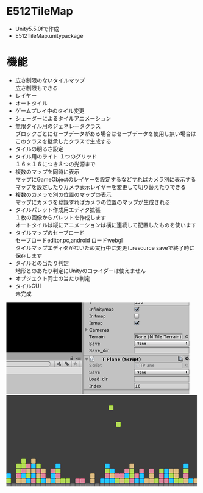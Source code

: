 # E512TileMap
- Unity5.5.0fで作成
- E512TileMap.unitypackage

# 機能
- 広さ制限のないタイルマップ  
広さ制限もできる  
- レイヤー  
- オートタイル  
- ゲームプレイ中のタイル変更  
- シェーダーによるタイルアニメーション  
- 無限タイル用のジェネレータクラス  
ブロックごとにセーブデータがある場合はセーブデータを使用し無い場合はこのクラスを継承したクラスで生成する  
- タイルの明るさ設定  
- タイル用のライト １つのグリッド  
１６＊１６につき８つの光源まで  
- 複数のマップを同時に表示  
マップにGameObjectのレイヤーを設定するなどすればカメラ別に表示するマップを設定したりカメラ表示レイヤーを変更して切り替えたりできる  
- 複数のカメラで別の位置のマップの表示  
マップにカメラを登録すればカメラの位置のマップが生成される  
- タイルパレット作成用エディタ拡張  
１枚の画像からパレットを作成します  
オートタイルは縦にアニメーションは横に連続して配置したものを使います  
- タイルマップのセーブロード  
セーブロードeditor,pc,android ロードwebgl  
タイルマップエディタがないため実行中に変更しresource saveで終了時に保存します  
- タイルとの当たり判定  
地形とのあたり判定にUnityのコライダーは使えません  
- オブジェクト同士の当たり判定  
- タイルGUI  
未完成
  
![Gif](https://raw.githubusercontent.com/ebicochineal/Images/master/0.gif)
![Gif](https://raw.githubusercontent.com/ebicochineal/Images/master/1.gif)